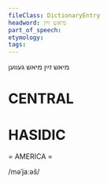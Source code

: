 ```yaml
---
fileClass: DictionaryEntry
headword: מיאש זײַן
part_of_speech: 
etymology: 
tags: 
---
```

מיאש זײַן
מיאש געווען

CENTRAL
========

HASIDIC
=======
= AMERICA = 

/məˈjaːəš/
